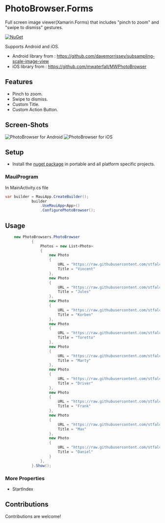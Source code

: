 # PhotoBrowser.Forms

Full screen image viewer(Xamarin.Forms) that includes "pinch to zoom" and "swipe to dismiss" gestures.

[![NuGet](https://img.shields.io/nuget/v/PhotoBrowser.Forms.svg)](https://www.nuget.org/packages/PhotoBrowser.Forms/)

Supports Android and iOS.
* Android library from : https://github.com/davemorrissey/subsampling-scale-image-view
* iOS library from : https://github.com/mwaterfall/MWPhotoBrowser

## Features

* Pinch to zoom.
* Swipe to dismiss.
* Custom Title.
* Custom Action Button.

## Screen-Shots

<img src="ScreenShots/screenshot_android.gif" alt="PhotoBrowser for Android"/> <img src="ScreenShots/screenshot_ios.gif" alt="PhotoBrowser for iOS"/>

## Setup

* Install the [nuget package](https://www.nuget.org/packages/PhotoBrowser.Maui) in portable and all platform specific projects.

### MauiProgram

In MainActivity.cs file

```cs
var builder = MauiApp.CreateBuilder();
            builder
                .UseMauiApp<App>()
                .ConfigurePhotoBrowser();
```
## Usage

```cs
    new PhotoBrowsers.PhotoBrowser
            {
                Photos = new List<Photo>
                {
                    new Photo
                    {
                        URL = "https://raw.githubusercontent.com/stfalcon-studio/FrescoImageViewer/v.0.5.0/images/posters/Vincent.jpg",
                        Title = "Vincent"
                    },
                    new Photo
                    {
                        URL = "https://raw.githubusercontent.com/stfalcon-studio/FrescoImageViewer/v.0.5.0/images/posters/Jules.jpg",
                        Title = "Jules"
                    },
                    new Photo
                    {
                        URL = "https://raw.githubusercontent.com/stfalcon-studio/FrescoImageViewer/v.0.5.0/images/posters/Korben.jpg",
                        Title = "Korben"
                    },
                    new Photo
                    {
                        URL = "https://raw.githubusercontent.com/stfalcon-studio/FrescoImageViewer/v.0.5.0/images/posters/Toretto.jpg",
                        Title = "Toretto"
                    },
                    new Photo
                    {
                        URL = "https://raw.githubusercontent.com/stfalcon-studio/FrescoImageViewer/v.0.5.0/images/posters/Marty.jpg",
                        Title = "Marty"
                    },
                    new Photo
                    {
                        URL = "https://raw.githubusercontent.com/stfalcon-studio/FrescoImageViewer/v.0.5.0/images/posters/Driver.jpg",
                        Title = "Driver"
                    },
                    new Photo
                    {
                        URL = "https://raw.githubusercontent.com/stfalcon-studio/FrescoImageViewer/v.0.5.0/images/posters/Frank.jpg",
                        Title = "Frank"
                    },
                    new Photo
                    {
                        URL = "https://raw.githubusercontent.com/stfalcon-studio/FrescoImageViewer/v.0.5.0/images/posters/Max.jpg",
                        Title = "Max"
                    },
                    new Photo
                    {
                        URL = "https://raw.githubusercontent.com/stfalcon-studio/FrescoImageViewer/v.0.5.0/images/posters/Daniel.jpg",
                        Title = "Daniel"
                    }
                },
            }.Show();
```

### More Properties
* StartIndex

## Contributions
Contributions are welcome!